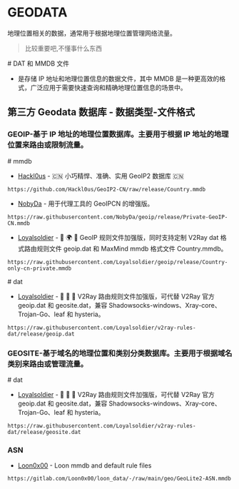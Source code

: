 # GEODATA
地理位置相关的数据，通常用于根据地理位置管理网络流量。
> 比较重要吧,不懂事什么东西

\# DAT 和 MMDB 文件
- 是存储 IP 地址和地理位置信息的数据文件，其中 MMDB 是一种更高效的格式，广泛应用于需要快速查询和精确地理位置信息的场景中。

## 第三方 Geodata 数据库 - 数据类型-文件格式
### GEOIP-基于 IP 地址的地理位置数据库。主要用于根据 IP 地址的地理位置来路由或限制流量。
\# mmdb
- [Hackl0us](https://github.com/Hackl0us/GeoIP2-CN/) - 🇨🇳 小巧精悍、准确、实用 GeoIP2 数据库 🇨🇳
```
https://github.com/Hackl0us/GeoIP2-CN/raw/release/Country.mmdb
```
- [NobyDa](https://github.com/NobyDa/geoip) - 用于代理工具的 GeoIPCN 的增强版。
```
https://raw.githubusercontent.com/NobyDa/geoip/release/Private-GeoIP-CN.mmdb
```
- [Loyalsoldier](https://github.com/Loyalsoldier/geoip) - 🌚 🌍 🌝 GeoIP 规则文件加强版，同时支持定制 V2Ray dat 格式路由规则文件 geoip.dat 和 MaxMind mmdb 格式文件 Country.mmdb。
```
https://raw.githubusercontent.com/Loyalsoldier/geoip/release/Country-only-cn-private.mmdb
```

\# dat
- [Loyalsoldier](https://github.com/Loyalsoldier/v2ray-rules-dat) - 🦄 🎃 👻 V2Ray 路由规则文件加强版，可代替 V2Ray 官方 geoip.dat 和 geosite.dat，兼容 Shadowsocks-windows、Xray-core、Trojan-Go、leaf 和 hysteria。
```
https://raw.githubusercontent.com/Loyalsoldier/v2ray-rules-dat/release/geoip.dat
```

### GEOSITE-基于域名的地理位置和类别分类数据库。主要用于根据域名类别来路由或管理流量。
\# dat
- [Loyalsoldier](https://github.com/Loyalsoldier/v2ray-rules-dat) - 🦄 🎃 👻 V2Ray 路由规则文件加强版，可代替 V2Ray 官方 geoip.dat 和 geosite.dat，兼容 Shadowsocks-windows、Xray-core、Trojan-Go、leaf 和 hysteria。
```
https://raw.githubusercontent.com/Loyalsoldier/v2ray-rules-dat/release/geosite.dat
```

### ASN
- [Loon0x00](https://gitlab.com/Loon0x00/loon_data) - Loon mmdb and default rule files
```
https://gitlab.com/Loon0x00/loon_data/-/raw/main/geo/GeoLite2-ASN.mmdb
```
